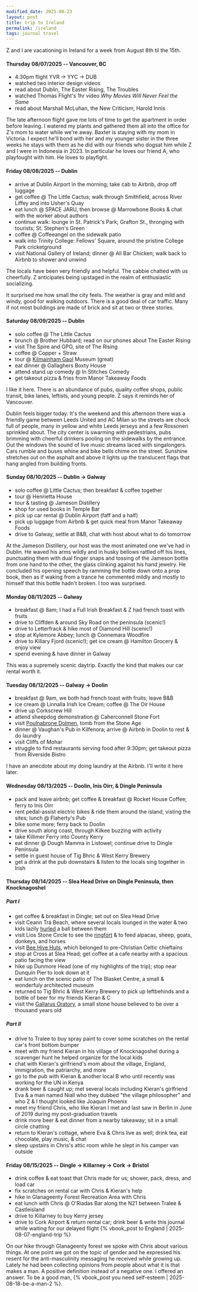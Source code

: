 ```yaml
---
modified_date: 2025-08-23
layout: post
title: trip to Ireland
permalink: /ireland
tags: journal travel
---
```


Z and I are vacationing in Ireland for a week from August 8th til the 15th.
<!--more-->

#### Thursday 08/07/2025 -- Vancouver, BC

- 4:30pm flight YVR -> YYC -> DUB
- watched two interior design videos
- read about Dublin, The Easter Rising, The Troubles
- watched Thomas Flight's 1hr video _Why Movies Will Never Feel the Same_
- read about Marshall McLuhan, the New Criticism, Harold Innis

The late afternoon flight gave me lots of time to get the apartment in order before leaving.
I watered my plants and gathered them all into the office for Z's mom to water while we're away.
Baxter is staying with my mom in Victoria.
I expect he'll bond with her and my younger sister in the three weeks he stays with them as he did with our friends who dogsat him while Z and I were in Indonesia in 2023.
In particular he loves our friend A, who playfought with him.
He loves to playfight.

#### Friday 08/08/2025 -- Dublin

- arrive at Dublin Airport in the morning; take cab to Airbnb, drop off luggage
- get coffee @ The Little Cactus; walk through Smithfield, across River Liffey and into Usher's Quay
- eat lunch @ SPACE JARU, then browse @ Marrowbone Books & chat with the worker about authors
- continue walk: lounge in St. Patrick's Park; Grafton St., thronging with tourists; St. Stephen's Green
- coffee @ Coffeeangel on the sidewalk patio
- walk into Trinity College: Fellows' Square, around the pristine College Park cricketground
- visit National Gallery of Ireland; dinner @ All Bar Chicken; walk back to Airbnb to shower and unwind

The locals have been very friendly and helpful.
The cabbie chatted with us cheerfully.
Z anticipates being upstaged in the realm of enthusiastic socializing.

It surprised me how small the city feels.
The weather is gray and mild and windy, good for walking outdoors.
There is a good deal of car traffic.
Many if not most buildings are made of brick and sit at two or three stories.

#### Saturday 08/09/2025 -- Dublin

- solo coffee @ The Little Cactus
- brunch @ Brother Hubbard; read on our phones about The Easter Rising
- visit The Spire and GPO, site of The Rising
- coffee @ Copper + Straw
- tour @ [Kilmainham Gaol](https://en.wikipedia.org/wiki/Kilmainham_Gaol) Museum (great)
- eat dinner @ Gallaghers Boxty House
- attend stand up comedy @ In Stitches Comedy
- get takeout pizza & fries from Manor Takeaway Foods

I like it here.
There is an abundance of pubs, quality coffee shops, public transit, bike lanes, leftists, and young people.
Z says it reminds her of Vancouver.

Dublin feels bigger today.
It's the weekend and this afternoon there was a friendly game between Leeds United and AC Milan so the streets are chock full of people, many in yellow and white Leeds jerseys and a few Rossoneri sprinkled about.
The city center is swarming with pedestrians, pubs brimming with cheerful drinkers pooling on the sidewalks by the entrance.
Out the windows the sound of live music streams laced with singalongers.
Cars rumble and buses whine and bike bells chime on the street.
Sunshine stretches out on the asphalt and above it lights up the translucent flags that hang angled from building fronts.

#### Sunday 08/10/2025 -- Dublin -> Galway

- solo coffee @ Little Cactus; then breakfast & coffee together
- tour @ Henrietta House
- tour & tasting @ Jameson Distillery
- shop for used books in Temple Bar
- pick up car rental @ Dublin Airport (faff and a half)
- pick up luggage from Airbnb & get quick meal from Manor Takeaway Foods
- drive to Galway, settle at B&B, chat with host about what to do tomorrow

At the Jameson Distillery, our host was the most animated one we've had in Dublin.
He waved his arms wildly and in husky bellows rattled off his lines, punctuating them with dual finger snaps and tossing of the Jameson bottle from one hand to the other, the glass clinking against his hand jewelry.
He concluded his opening speech by ramming the bottle down onto a prop book, then as if waking from a trance he commented mildly and mostly to himself that this bottle hadn't broken.
I too was surprised.

#### Monday 08/11/2025 -- Galway

- breakfast @ 8am; I had a Full Irish Breakfast & Z had french toast with fruits
- drive to Cliffden & around Sky Road on the peninsula (scenic!)
- drive to Letterfrack & hike most of Diamond Hill (scenic!)
- stop at Kylemore Abbey; lunch @ Connemara Woodfire
- drive to Killary Fjord (scenic!); get ice cream @ Hamilton Grocery & enjoy view
- spend evening & have dinner in Galway

This was a supremely scenic daytrip.
Exactly the kind that makes our car rental worth it.

#### Tuesday 08/12/2025 -- Galway -> Doolin

- breakfast @ 9am, we both had french toast with fruits; leave B&B
- ice cream @ Linnalla Irish Ice Cream; coffee @ The Oir House
- drive up Corkscrew Hill
- attend sheepdog demonstration @ Caherconnell Stone Fort
- visit [Poulnabrone Dolmen](https://en.wikipedia.org/wiki/Poulnabrone_dolmen), tomb from the Stone Age
- dinner @ Vaughan's Pub in Kilfenora; arrive @ Airbnb in Doolin to rest & do laundry
- visit Cliffs of Mohar
- struggle to find restaurants serving food after 9:30pm; get takeout pizza from Riverside Bistro

I have an anecdote about my doing laundry at the Airbnb.
I'll write it here later.

#### Wednesday 08/13/2025 -- Doolin, Inis Oirr, & Dingle Peninsula

- pack and leave airbnb; get coffee & breakfast @ Rocket House Coffee; ferry to Inis Oirr
- rent pedal-assist electric bikes & ride them around the island, visting the sites; lunch @ Flaherty's Pub
- bike some more; ferry back to Doolin
- drive south along coast, through Kilkee buzzing with activity
- take Killimer Ferry into County Kerry
- eat dinner @ Dough Mamma in Listowel; continue drive to Dingle Peninsula
- settle in guest house of Tig Bhric & West Kerry Brewery
- get a drink at the pub downstairs & listen to the locals sing together in Irish

#### Thursday 08/14/2025 -- Slea Head Drive on Dingle Peninsula, then Knocknagoshel

##### Part I
- get coffee & breakfast in Dingle; set out on Slea Head Drive
- visit Ceann Trá Beach, where several locals lounged in the water & two kids lazily [hurled](https://en.wikipedia.org/wiki/Hurling) a ball between them
- visit Lios Stone Circle to see the [ringfort](https://en.wikipedia.org/wiki/Ringfort) & to feed alpacas, sheep, goats, donkeys, and horses
- visit [Bee Hive Huts](https://en.wikipedia.org/wiki/Cloch%C3%A1n), which belonged to pre-Christian Celtic chieftains
- stop at Cross at Slea Head; get coffee at a cafe nearby with a spacious patio facing the view
- hike up Dunmore Head (one of my highlights of the trip); stop near Dunquin Pier to look down at it
- eat lunch on the scenic patio of The Blasket Centre, a small & wonderfuly architected museum
- returned to Tig Bhric & West Kerry Brewery to pick up leftbehinds and a bottle of beer for my friends Kieran & C
- visit the [Gallarus Oratory](https://en.wikipedia.org/wiki/Gallarus_Oratory), a small stone house believed to be over a thousand years old

##### Part II
- drive to Tralee to buy spray paint to cover some scratches on the rental car's front bottom bumper
- meet with my friend Kieran in his village of Knocknagoshel during a scavenger hunt he helped organize for the local kids
- chat with Kieran's girlfriend's mom about the village, England, immigration, the patriarchy, and more
- go to the pub with Kieran & another local B who until recently was working for the UN in Kenya
- drank beer & caught up; met several locals including Kieran's girlfriend Eva & a man named Niall who they dubbed "the village philosopher" and who Z & I thought looked like Joaquin Phoenix
- meet my friend Chris, who like Kieran I met and last saw in Berlin in June of 2019 during my post-graduation travels
- drink more beer & eat dinner from a nearby takeaway; sit in a small circle chatting
- return to Kieran's cottage, where Eva & Chris live as well; drink tea, eat chocolate, play music, & chat
- sleep upstairs in Chris's attic room while he slept in his camper van outside

#### Friday 08/15/2025 -- Dingle -> Killarney -> Cork -> Bristol

- drink coffee & eat toast that Chris made for us; shower, pack, dress, and load car
- fix scratches on rental car with Chris & Kieran's help
- hike in Glanageenty Forest Recreation Area with Chris
- eat lunch with Chris @ O'Riadas Bar along the N21 between Tralee & Castleisland
- drive to Killarney to buy Kerry jersey
- drive to Cork Airport & return rental car; drink beer & write this journal while waiting for our delayed flight {% vbook_post to England | 2025-08-07-england-trip %}

On our hike through Glanageenty forest we spoke with Chris about various things.
At one point we got on the topic of gender and he expressed his resent for the anti-masculinity messaging he received while growing up.
Lately he had been collecting opinions from people about what it is that makes a man.
A positive definition instead of a negative one.
I offered an answer.
To be a good man, {% vbook_post you need self-esteem | 2025-08-18-be-a-man-2 %}.